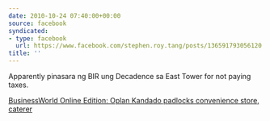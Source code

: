 ```yaml
---
date: 2010-10-24 07:40:00+00:00
source: facebook
syndicated:
- type: facebook
  url: https://www.facebook.com/stephen.roy.tang/posts/136591793056120
title: ''
---
```


Apparently pinasara ng BIR ung Decadence sa East Tower for not paying taxes.

[BusinessWorld Online Edition:  Oplan Kandado padlocks convenience store, caterer](http://www.bworldonline.com/main/content.php?id=19977)